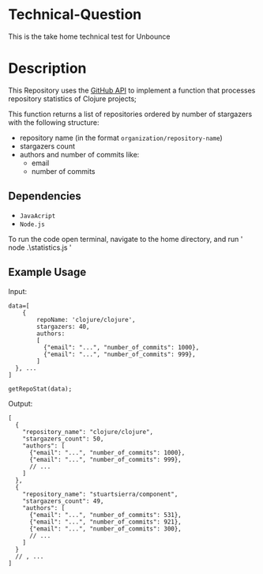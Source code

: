 # Technical-Question

This is the take home technical test for Unbounce

# Description

This Repository uses the [GitHub API](https://developer.github.com/v3/) to implement a function
that processes repository statistics of Clojure projects; 


This function returns a list of repositories ordered by number of stargazers
with the following structure:

  - repository name (in the format `organization/repository-name`)
  - stargazers count
  - authors and number of commits like:
    - email
    - number of commits

## Dependencies

* `JavaAcript`
* `Node.js`

To run the code open terminal, navigate to the home directory, and run ' node .\statistics.js '

## Example Usage

Input:

```
data=[
    { 
        repoName: 'clojure/clojure',
        stargazers: 40,
        authors:
        [
          {"email": "...", "number_of_commits": 1000},
          {"email": "...", "number_of_commits": 999},     
        ]     
  }, ...
]

getRepoStat(data);
```

Output:

```
[
  {
    "repository_name": "clojure/clojure",
    "stargazers_count": 50,
    "authors": [
      {"email": "...", "number_of_commits": 1000},
      {"email": "...", "number_of_commits": 999},
      // ...
    ]
  },
  {
    "repository_name": "stuartsierra/component",
    "stargazers_count": 49,
    "authors": [
      {"email": "...", "number_of_commits": 531},
      {"email": "...", "number_of_commits": 921},
      {"email": "...", "number_of_commits": 300},
      // ...
    ]
  }
  // , ...
]
